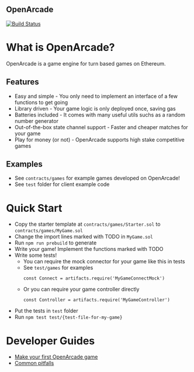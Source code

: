 OpenArcade
---
[![Build Status](https://travis-ci.com/libertylocked/openarcade.svg?token=Zxc7dXTsMTVkgzbD5qVN&branch=master)](https://travis-ci.com/libertylocked/openarcade)

# What is OpenArcade?
OpenArcade is a game engine for turn based games on Ethereum.

## Features
- Easy and simple - You only need to implement an interface of a few functions to get going
- Library driven - Your game logic is only deployed once, saving gas
- Batteries included - It comes with many useful utils suchs as a random number generator
- Out-of-the-box state channel support - Faster and cheaper matches for your game
- Play for money (or not) - OpenArcade supports high stake competitive games

## Examples
- See `contracts/games` for example games developed on OpenArcade!
- See `test` folder for client example code

# Quick Start
- Copy the starter template at `contracts/games/Starter.sol` to `contracts/games/MyGame.sol`
- Change the import lines marked with TODO in `MyGame.sol`
- Run `npm run prebuild` to generate
- Write your game! Implement the functions marked with TODO
- Write some tests!
    - You can require the mock connector for your game like this in tests
    - See `test/games` for examples
        ```
        const Connect = artifacts.require('MyGameConnectMock')
        ```
    - Or you can require your game controller directly
        ```
        const Controller = artifacts.require('MyGameController')
        ```
- Put the tests in `test` folder
- Run `npm test test/{test-file-for-my-game}`

# Developer Guides
- [Make your first OpenArcade game](#)
- [Common pitfalls](#)
